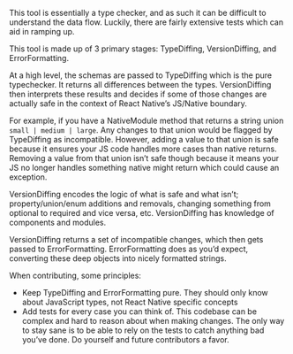 This tool is essentially a type checker, and as such it can be difficult to
understand the data flow. Luckily, there are fairly extensive tests which can
aid in ramping up.

This tool is made up of 3 primary stages: TypeDiffing, VersionDiffing, and
ErrorFormatting.

At a high level, the schemas are passed to TypeDiffing which is the pure
typechecker. It returns all differences between the types. VersionDiffing then
interprets these results and decides if some of those changes are actually safe
in the context of React Native’s JS/Native boundary.

For example, if you have a NativeModule method that returns a string union
`small | medium | large`. Any changes to that union would be flagged by
TypeDiffing as incompatible. However, adding a value to that union is safe
because it ensures your JS code handles more cases than native returns. Removing
a value from that union isn’t safe though because it means your JS no longer
handles something native might return which could cause an exception.

VersionDiffing encodes the logic of what is safe and what isn’t;
property/union/enum additions and removals, changing something from optional to
required and vice versa, etc. VersionDiffing has knowledge of components and
modules.

VersionDiffing returns a set of incompatible changes, which then gets passed to
ErrorFormatting. ErrorFormatting does as you’d expect, converting these deep
objects into nicely formatted strings.

When contributing, some principles:

- Keep TypeDiffing and ErrorFormatting pure. They should only know about
  JavaScript types, not React Native specific concepts
- Add tests for every case you can think of. This codebase can be complex and
  hard to reason about when making changes. The only way to stay sane is to be
  able to rely on the tests to catch anything bad you’ve done. Do yourself and
  future contributors a favor.
